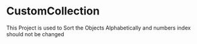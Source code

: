 # CustomCollection

This Project is used to Sort the Objects Alphabetically and numbers index should not be changed
